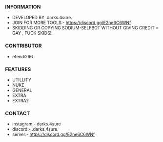### INFORMATION
- DEVELOPED BY .darks.4sure.
- JOIN FOR MORE TOOLS:- https://discord.gg/E2ne6C6WNf
- SKIDDING OR COPYING SODIUM-SELFBOT WITHOUT GIVING CREDIT = GAY , FUCK SKIDS!!
### CONTRIBUTOR
- efendi266
### FEATURES
- UTILLITY
- NUKE
- GENERAL
- EXTRA
- EXTRA2
### CONTACT
- instagram:- darks.4sure
- discord:- .darks.4sure.
- server:- https://discord.gg/E2ne6C6WNf
